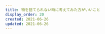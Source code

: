 ```yaml
---
title: 物を捨てられない時に考えてみた方がいいこと
display_order: 20
created: 2021-06-26
updated: 2021-06-26
---
```


